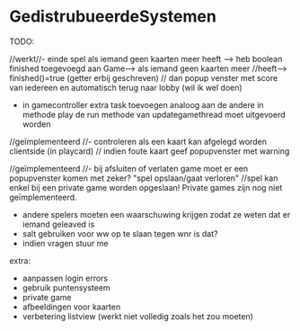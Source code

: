 ﻿# GedistrubueerdeSystemen

TODO:

//werkt//- einde spel als iemand geen kaarten meer heeft --> heb boolean finished toegevoegd aan Game--> als iemand geen kaarten meer //heeft--> finished()=true (getter erbij geschreven)
//  dan popup venster met score van iedereen en automatisch terug naar lobby (wil ik wel doen)
  
- in gamecontroller extra task toevoegen analoog aan de andere in methode play
    de run methode van updategamethread moet uitgevoerd worden

//geïmplementeerd
//- controleren als een kaart kan afgelegd worden clientside (in playcard)
//    indien foute kaart geef popupvenster met warning

//geïmplementeerd
//- bij afsluiten of verlaten game moet er een popupvenster komen met zeker? "spel opslaan/gaat verloren" 
//spel kan enkel bij een private game worden opgeslaan! Private games zijn nog niet geïmplementeerd.

  - andere spelers moeten een waarschuwing krijgen zodat ze weten dat er iemand geleaved is
- salt gebruiken voor ww op te slaan tegen wnr is dat?
- indien vragen stuur me

 extra:
- aanpassen login errors
- gebruik puntensysteem 
- private game
- afbeeldingen voor kaarten
- verbetering listview (werkt niet volledig zoals het zou moeten)
